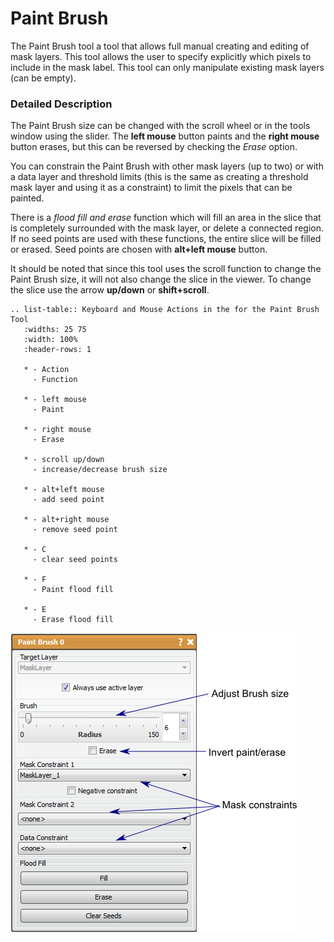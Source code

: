 # Paint Brush

The Paint Brush tool a tool that allows full manual creating and editing of mask layers. This tool allows the user to specify explicitly which pixels to include in the mask label. This tool can only manipulate existing mask layers (can be empty).

### Detailed Description

The Paint Brush size can be changed with the scroll wheel or in the tools window using the slider. The **left mouse** button paints and the **right mouse** button erases, but this can be reversed by checking the *Erase* option.

You can constrain the Paint Brush with other mask layers (up to two) or with a data layer and threshold limits (this is the same as creating a threshold mask layer and using it as a constraint) to limit the pixels that can be painted.

There is a *flood fill and erase* function which will fill an area in the slice that is completely surrounded with the mask layer, or delete a connected region. If no seed points are used with these functions, the entire slice will be filled or erased. Seed points are chosen with **alt+left mouse** button.

It should be noted that since this tool uses the scroll function to change the Paint Brush size, it will not also change the slice in the viewer. To change the slice use the arrow **up/down** or **shift+scroll**.

```eval_rst
.. list-table:: Keyboard and Mouse Actions in the for the Paint Brush Tool
   :widths: 25 75
   :width: 100%
   :header-rows: 1
      
   * - Action
     - Function

   * - left mouse
     - Paint

   * - right mouse
     - Erase

   * - scroll up/down
     - increase/decrease brush size

   * - alt+left mouse
     - add seed point
     
   * - alt+right mouse
     - remove seed point
     
   * - C
     - clear seed points 

   * - F
     - Paint flood fill
   
   * - E
     - Erase flood fill

```

![alt text](../images/PaintBrushGUI.png)
